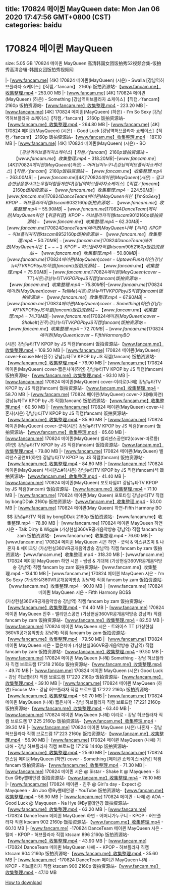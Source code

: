 
title: 170824 메이퀸 MayQueen
date: Mon Jan 06 2020 17:47:56 GMT+0800 (CST)    
categories: baidu
---

# 170824 메이퀸 MayQueen
size: 5.05 GB
 170824 메이퀸 MayQueen 高清韩国女团饭拍秀52视频合集-饭拍秀高清合辑-韩国女团饭拍秀视频网
 
|- [www.fancam.me] [4K] 170824 메이퀸(MayQueen) (시은) - Swalla [강남역허브플라자 쇼케이스]【직캠／fancam】 2160p 饭拍资源站-【www.fancam.me】收集整理.mp4 - 253.00 MB
|- [www.fancam.me] [4K] 170824 메이퀸(MayQueen) (하은) - Something [강남역허브플라자 쇼케이스]【직캠／fancam】 2160p 饭拍资源站-【www.fancam.me】收集整理.mp4 - 223.20 MB
|- [www.fancam.me] [4K] 170824 메이퀸(MayQueen) (하은) - I'm So Sexy [강남역허브플라자 쇼케이스]【직캠／fancam】 2160p 饭拍资源站-【www.fancam.me】收集整理.mp4 - 264.80 MB
|- [www.fancam.me] [4K] 170824 메이퀸(MayQueen) (시은) - Good Luck [강남역허브플라자 쇼케이스]【직캠／fancam】 2160p 饭拍资源站-【www.fancam.me】收集整理.mp4 - 187.10 MB
|- [www.fancam.me] [4K] 170824 메이퀸(MayQueen) (시은) - BO$$ [강남역허브플라자 쇼케이스]【직캠／fancam】 2160p 饭拍资源站-【www.fancam.me】收集整理.mp4 - 318.20 MB
|- [www.fancam.me] [4K] 170824 메이퀸(MayQueen) (하은) - 어머님이 누구니 [강남역허브플라자 쇼케이스]【직캠／fancam】 2160p 饭拍资源站-【www.fancam.me】收集整理.mp4 - 263.00 MB
|- [www.fancam.me] [4K] 170824 메이퀸(MayQueen) (시은) - 덥고 습한 날 음향사고는 우릴 더 힘들게 한다 [강남역허브플라자 쇼케이스]【직캠／fancam】 2160p 饭拍资源站-【www.fancam.me】收集整理.mp4 - 224.50 MB
|- [www.fancam.me] 170824 DanceTeam (메이퀸) MayQueen 하연 【 I'm So Sexy 】 KPOP - 허브플라자 직캠 ktscam 903 2160p 饭拍资源站-【www.fancam.me】收集整理.mp4 - 55.90 MB
|- [www.fancam.me] 170824 DanceTeam (메이퀸) MayQueen 하연 【 위글위글 】 KPOP - 허브플라자 직캠 ktscam 901 2160p 饭拍资源站-【www.fancam.me】收集整理.mp4 - 62.30 MB
|- [www.fancam.me] 170824 DanceTeam (메이퀸) MayQueen 나혜 【 티티 】 KPOP - 허브플라자 직캠 ktscam 895 2160p 饭拍资源站-【www.fancam.me】收集整理.mp4 - 50.70 MB
|- [www.fancam.me] 170824 DanceTeam (메이퀸) MayQueen 시은 【 --- 】 KPOP - 허브플라자 직캠 ktscam 905 2160p 饭拍资源站-【www.fancam.me】收集整理.mp4 - 50.80 MB
|- [www.fancam.me] 170824 메이퀸(MayQueen) cover-Uptown Funk(하연) 강남뉴타TV KPOP by JS 직캠(fancam) 饭拍资源站-【www.fancam.me】收集整理.mp4 - 75.90 MB
|- [www.fancam.me] 170824 메이퀸(MayQueen) cover-TT(시은) 강남뉴타TV KPOP by JS 직캠(fancam) 饭拍资源站-【www.fancam.me】收集整理.mp4 - 75.80 MB
|- [www.fancam.me] 170824 메이퀸(MayQueen) cover-Tell Me(시은) 강남뉴타TV KPOP by JS 직캠(fancam) 饭拍资源站-【www.fancam.me】收集整理.mp4 - 67.90 MB
|- [www.fancam.me] 170824 메이퀸(MayQueen) cover-Something(하연) 강남뉴타TV KPOP by JS 직캠(fancam) 饭拍资源站-【www.fancam.me】收集整理.mp4 - 74.70 MB
|- [www.fancam.me] 170824 메이퀸(MayQueen) cover-Shake It(진주) 강남뉴타TV KPOP by JS 직캠(fancam) 饭拍资源站-【www.fancam.me】收集整理.mp4 - 72.70 MB
|- [www.fancam.me] 170824 메이퀸(MayQueen) cover-Fifth Harmony BO$$(시은) 강남뉴타TV KPOP by JS 직캠(fancam) 饭拍资源站-【www.fancam.me】收集整理.mp4 - 109.50 MB
|- [www.fancam.me] 170824 메이퀸(MayQueen) cover-Excuse Me(진주) 강남뉴타TV KPOP by JS 직캠(fancam) 饭拍资源站-【www.fancam.me】收集整理.mp4 - 76.90 MB
|- [www.fancam.me] 170824 메이퀸(MayQueen) cover-짧은치마(하연) 강남뉴타TV KPOP by JS 직캠(fancam) 饭拍资源站-【www.fancam.me】收集整理.mp4 - 93.10 MB
|- [www.fancam.me] 170824 메이퀸(MayQueen) cover-이리로(나혜) 강남뉴타TV KPOP by JS 직캠(fancam) 饭拍资源站-【www.fancam.me】收集整理.mp4 - 58.70 MB
|- [www.fancam.me] 170824 메이퀸(MayQueen) cover-기대해(하연) 강남뉴타TV KPOP by JS 직캠(fancam) 饭拍资源站-【www.fancam.me】收集整理.mp4 - 60.50 MB
|- [www.fancam.me] 170824 메이퀸(MayQueen) cover-나혼자(시은) 강남뉴타TV KPOP by JS 직캠(fancam) 饭拍资源站-【www.fancam.me】收集整理.mp4 - 85.90 MB
|- [www.fancam.me] 170824 메이퀸(MayQueen) cover-굿럭(시은) 강남뉴타TV KPOP by JS 직캠(fancam) 饭拍资源站-【www.fancam.me】收集整理.mp4 - 65.60 MB
|- [www.fancam.me] 170824 메이퀸(MayQueen) 벨리댄스공연#2(cover-따르릉)(하연) 강남뉴타TV KPOP by JS 직캠(fancam) 饭拍资源站-【www.fancam.me】收集整理.mp4 - 79.80 MB
|- [www.fancam.me] 170824 메이퀸(MayQueen) 벨리댄스공연#1(하연) 강남뉴타TV KPOP by JS 직캠(fancam) 饭拍资源站-【www.fancam.me】收集整理.mp4 - 84.80 MB
|- [www.fancam.me] 170824 메이퀸(MayQueen) 섹시댄스#1(시은) 강남뉴타TV KPOP by JS 직캠(fancam)섹 饭拍资源站-【www.fancam.me】收集整理.mp4 - 41.40 MB
|- [www.fancam.me] 170824 메이퀸(MayQueen) 포토타임#1 강남뉴타TV KPOP by JS 직캠(fancam) 饭拍资源站-【www.fancam.me】收集整理.mp4 - 71.10 MB
|- [www.fancam.me] 170824 메이퀸(May Queen) 포토타임 강남뉴타TV 직캠 by bongDDak 2160p 饭拍资源站-【www.fancam.me】收集整理.mp4 - 53.00 MB
|- [www.fancam.me] 170824 메이퀸(May Queen) 하연-Fifth Harmony BO$$ 강남뉴타TV 직캠 by bongDDak 2160p 饭拍资源站-【www.fancam.me】收集整理.mp4 - 78.80 MB
|- [www.fancam.me] 170824 메이퀸 MayQueen 하연 시은 - Talk Dirty & Wiggle (가상현실360VR공개음악방송 강남역) 직캠 fancam by zam 饭拍资源站-【www.fancam.me】收集整理.mp4 - 76.60 MB
|- [www.fancam.me] 170824 메이퀸 MayQueen 시은 하연 - 굿럭 & 익스큐즈미 & 나혼자 & 쉐이크잇 (가상현실360VR공개음악방송 강남역) 직캠 fancam by zam 饭拍资源站-【www.fancam.me】收集整理.mp4 - 318.30 MB
|- [www.fancam.me] 170824 메이퀸 MayQueen 하연 시은 - 썸씽 & 기대해 (가상현실360VR공개음악방송 강남역) 직캠 fancam by zam 饭拍资源站-【www.fancam.me】收集整理.mp4 - 134.10 MB
|- [www.fancam.me] 170824 메이퀸 MayQueen 시은 - I'm So Sexy (가상현실360VR공개음악방송 강남역) 직캠 fancam by zam 饭拍资源站-【www.fancam.me】收集整理.mp4 - 90.10 MB
|- [www.fancam.me] 170824 메이퀸 MayQueen 시은 - Fifth Harmony BO$$ (가상현실360VR공개음악방송 강남역) 직캠 fancam by zam 饭拍资源站-【www.fancam.me】收集整理.mp4 - 114.40 MB
|- [www.fancam.me] 170824 메이퀸 MayQueen 진주 - 밸리댄스공연 (가상현실360VR공개음악방송 강남역) 직캠 fancam by zam 饭拍资源站-【www.fancam.me】收集整理.mp4 - 82.50 MB
|- [www.fancam.me] 170824 메이퀸 MayQueen 시은 - 트와이스 TT (가상현실360VR공개음악방송 강남역) 직캠 fancam by zam 饭拍资源站-【www.fancam.me】收集整理.mp4 - 79.50 MB
|- [www.fancam.me] 170824 메이퀸 MayQueen 시은 - 짧은치마 (가상현실360VR공개음악방송 강남역) 직캠 fancam by zam 饭拍资源站-【www.fancam.me】收集整理.mp4 - 97.50 MB
|- [www.fancam.me] 170824 메이퀸 MayQueen (나혜) Something - 강남 허브플라자 직캠 브로드캠 17'218 2160p 饭拍资源站-【www.fancam.me】收集整理.mp4 - 49.70 MB
|- [www.fancam.me] 170824 메이퀸 MayQueen (시은) Good Luck - 강남 허브플라자 직캠 브로드캠 17'220 2160p 饭拍资源站-【www.fancam.me】收集整理.mp4 - 39.10 MB
|- [www.fancam.me] 170824 메이퀸 MayQueen (하연) Excuse Me - 강남 허브플라자 직캠 브로드캠 17'222 2160p 饭拍资源站-【www.fancam.me】收集整理.mp4 - 50.70 MB
|- [www.fancam.me] 170824 메이퀸 MayQueen (나혜) 짧은치마 - 강남 허브플라자 직캠 브로드캠 17'221 2160p 饭拍资源站-【www.fancam.me】收集整理.mp4 - 63.40 MB
|- [www.fancam.me] 170824 메이퀸 MayQueen (나혜) 이리로 - 강남 허브플라자 직캠 브로드캠 17'225 2160p 饭拍资源站-【www.fancam.me】收集整理.mp4 - 39.30 MB
|- [www.fancam.me] 170824 메이퀸 MayQueen (시은) 나혼자 - 강남 허브플라자 직캠 브로드캠 17'223 2160p 饭拍资源站-【www.fancam.me】收集整理.mp4 - 56.90 MB
|- [www.fancam.me] 170824 메이퀸 MayQueen (나혜) 기대해 - 강남 허브플라자 직캠 브로드캠 17'219 1440p 饭拍资源站-【www.fancam.me】收集整理.mp4 - 25.60 MB
|- [www.fancam.me] 170824 댄스팀 메이퀸MayQueen (하연) cover - Something [메이퀸 쇼케이스in강남] 직캠fancam 饭拍资源站-【www.fancam.me】收集整理.mp4 - 71.30 MB
|- [www.fancam.me] 170824 메이퀸 시은 @ Sistar - Shake It @ Mayqueen - Si Eun @By뿔테안경 饭拍资源站-【www.fancam.me】收集整理.mp4 - 76.10 MB
|- [www.fancam.me] 170824 메이퀸 - 진주 @ Girl's day - Expect @ Mayqueen - Jin Joo @By뿔테안경 - YouTube 饭拍资源站-【www.fancam.me】收集整理.mp4 - 56.90 MB
|- [www.fancam.me] 170824 메이퀸 - 나혜 @ AOA - Good Luck @ Mayqueen - Na Hye @By뿔테안경 饭拍资源站-【www.fancam.me】收集整理.mp4 - 63.20 MB
|- [www.fancam.me] -170824 DanceTeam 메이퀸 MayQueen 하연 - 어머니가누구니 - KPOP - 허브플라자 직캠 ktscam 902 2160p 饭拍资源站-【www.fancam.me】收集整理.mp4 - 60.10 MB
|- [www.fancam.me] -170824 DanceTeam 메이퀸 MayQueen 시은 - 텔미 - KPOP - 허브플라자 직캠 ktscam 896 2160p 饭拍资源站-【www.fancam.me】收集整理.mp4 - 43.90 MB
|- [www.fancam.me] -170824 DanceTeam 메이퀸 MayQueen 나혜 - - KPOP - 허브플라자 직캠 ktscam 904 2160p 饭拍资源站-【www.fancam.me】收集整理.mp4 - 35.60 MB
|- [www.fancam.me] -170824 DanceTeam 메이퀸 MayQueen 나혜 - - KPOP - 허브플라자 직캠 ktscam 900 2160p 饭拍资源站-【www.fancam.me】收集整理.mp4 - 47.10 MB

[How to download](https://bpcam.bemobtrk.com/go/2ceec3aa-1ca2-46d6-b9ff-aaa5c184517c?jno=133)